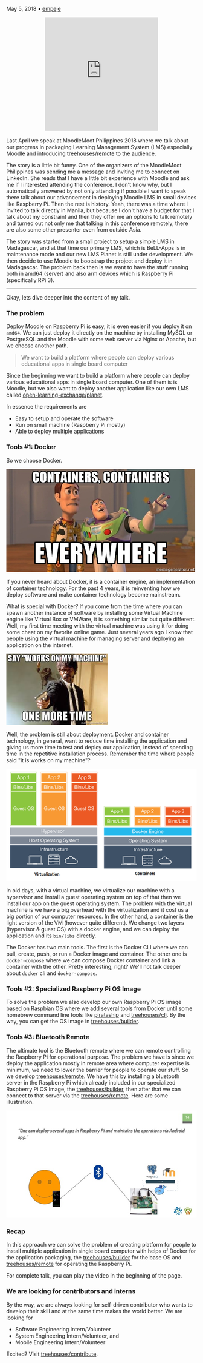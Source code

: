 May 5, 2018 • [empeje](https://github.com/empeje)

<center><embed src="https://assets.moodlemoot.org/sites/41/20180502090135/RASPBERRY-MOODLE-Deploying-Moodle-in-Raspberry-Pi-in-the-field-for-Open-Learning-Exchange.pdf" width="300" height="300"></center>

Last April we speak at MoodleMoot Philippines 2018 where we talk about our progress in packaging Learning Management System (LMS) especially Moodle and introducing [treehouses/remote](https://github.com/treehouses/remote/issues) to the audience.

The story is a little bit funny. One of the organizers of the MoodleMoot Philippines was sending me a message and inviting me to connect on LinkedIn. She reads that I have a little bit experience with Moodle and ask me if I interested attending the conference. I don't know why, but I automatically answered by not only attending if possible I want to speak there talk about our advancement in deploying Moodle LMS in small devices like Raspberry Pi. Then the rest is history. Yeah, there was a time where I invited to talk directly in Manila, but because I don't have a budget for that I talk about my constraint and then they offer me an options to talk remotely and turned out not only me that talking in this conference remotely, there are also some other presenter even from outside Asia.

The story was started from a small project to setup a simple LMS in Madagascar, and at that time our primary LMS, which is BeLL-Apps is in maintenance mode and our new LMS Planet is still under development. We then decide to use Moodle to bootstrap the project and deploy it in Madagascar. The problem back then is we want to have the stuff running both in amd64 (server) and also arm devices which is Raspberry Pi (specifically RPi 3).

***

Okay, lets dive deeper into the content of my talk.

### The problem

Deploy Moodle on Raspberry Pi is easy, it is even easier if you deploy it on `amd64`. We can just deploy it directly on the machine by installing MySQL or PostgreSQL and the Moodle with some web server via Nginx or Apache, but we choose another path.

>We want to build a platform where people can deploy various educational apps in single board computer

Since the beginning we want to build a platform where people can deploy various educational apps in single board computer. One of them is is Moodle, but we also want to deploy another application like our own LMS called [open-learning-exchange/planet](https://github.com/open-learning-exchange/planet/).

In essence the requirements are

* Easy to setup and operate the software
* Run on small machine (Raspberry Pi mostly)
* Able to deploy multiple applications

### Tools #1: Docker

So we choose Docker.

![](../../images/container-meme.jpg "Container container everywhere!")

If you never heard about Docker, it is a container engine, an implementation of container technology. For the past 4 years, it is reinventing how we deploy software and make container technology become mainstream.

What is special with Docker? If you come from the time where you can spawn another instance of software by installing some Virtual Machine engine like Virtual Box or VMWare, it is something similar but quite different. Well, my first time meeting with the virtual machine was using it for doing some cheat on my favorite online game. Just several years ago I know that people using the virtual machine for managing server and deploying an application on the internet.

![](../../images/run-on-my-machine.jpeg "Container container everywhere!")

Well, the problem is still about deployment. Docker and container technology, in general, want to reduce time installing the application and giving us more time to test and deploy our application, instead of spending time in the repetitive installation process. Remember the time where people said "it is works on my machine"?

![](../../images/virtualization.png "Virtualization")

In old days, with a virtual machine, we virtualize our machine with a hypervisor and install a guest operating system on top of that then we install our app on the guest operating system. The problem with the virtual machine is we have a big overhead with the virtualization and it cost us a big portion of our computer resources. In the other hand, a container is the light version of the VM (however quite different). We change two layers (hypervisor & guest OS) with a docker engine, and we can deploy the application and its `bin/libs` directly.

The Docker has two main tools. The first is the Docker CLI where we can pull, create, push, or run a Docker image and container. The other one is `docker-compose` where we can compose Docker container and link a container with the other. Pretty interesting, right? We'll not talk deeper about `docker` cli and `docker-compose`.

### Tools #2: Specialized Raspberry Pi OS Image

To solve the problem we also develop our own Raspberry Pi OS image based on Raspbian OS where we add several tools from Docker until some homebrew command line tools like [pirataship](https://github.com/ole-vi/pirateship) and [treehouses/cli](https://github.com/treehouses/cli). By the way, you can get the OS image in [treehouses/builder](https://github.com/treehouses/builder).

### Tools #3: Bluetooth Remote

The ultimate tool is the Bluetooth remote where we can remote controlling the Raspberry Pi for operational purpose. The problem we have is since we deploy the application mostly in remote area where computer expertise is minimum, we need to lower the barrier for people to operate our stuff. So we develop [treehouses/remote](https://github.com/treehouses/remote/). We have this by installing a bluetooth server in the Raspberry Pi which already included in our specialized Raspberry Pi OS Image, the [treehouses/builder](https://github.com/treehouses/builder), then after that we can connect to that server via the [treehouses/remote](https://github.com/treehouses/remote/). Here are some illustration.

![](../../images/remote.jpg "Remote")

### Recap

In this approach we can solve the problem of creating platform for people to install multiple application in single board computer with helps of Docker for the application packaging, the [treehouses/builder](https://github.com/treehouses/builder) for the base OS and [treehouses/remote](https://github.com/treehouses/remote/) for operating the Raspberry Pi.

For complete talk, you can play the video in the beginning of the page.

### We are looking for contributors and interns

By the way, we are always looking for self-driven contributor who wants to develop their skill and at the same time makes the world better. We are looking for 

* Software Engineering Intern/Volunteer
* System Engineering Intern/Volunteer, and
* Mobile Engineering Intern/Volunteer

Excited? Visit [treehouses/contribute](https://github.com/treehouses/contribute).
